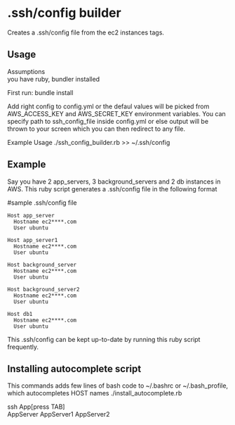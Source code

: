 .ssh/config builder
==================
Creates a .ssh/config file from the ec2 instances tags.

Usage
-----
Assumptions  
  you have ruby, bundler installed

First run:  bundle install  

Add right config to config.yml or the defaul values will be picked from AWS_ACCESS_KEY and AWS_SECRET_KEY environment variables. You can specify path to ssh_config_file inside config.yml or else output will be thrown to your screen which you can then redirect to any file.

Example Usage
./ssh_config_builder.rb >> ~/.ssh/config  

Example
-------
Say you have 2 app_servers, 3 background_servers and 2 db instances in AWS.
This ruby script generates a .ssh/config file in the following format

#sample .ssh/config file

    Host app_server
      Hostname ec2****.com
      User ubuntu

    Host app_server1
      Hostname ec2****.com
      User ubuntu

    Host background_server
      Hostname ec2****.com
      User ubuntu

    Host background_server2
      Hostname ec2****.com
      User ubuntu

    Host db1
      Hostname ec2****.com
      User ubuntu

This .ssh/config can be kept up-to-date by running this ruby script frequently.

Installing autocomplete script
------------------------------
This commands adds few lines of bash code to ~/.bashrc or ~/.bash_profile, which autocompletes HOST names
./install_autocomplete.rb

ssh App[press TAB]  
AppServer AppServer1 AppServer2
